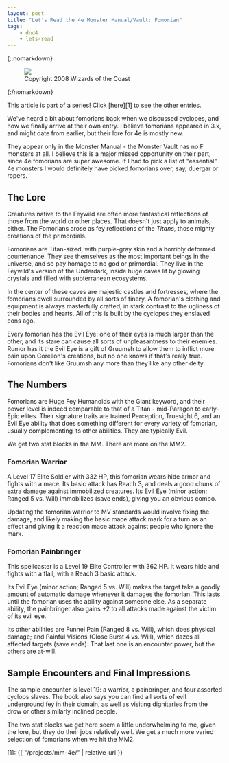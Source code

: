```yaml
---
layout: post
title: "Let's Read the 4e Monster Manual/Vault: Fomorian"
tags:
    - dnd4
    - lets-read
---
```


{::nomarkdown}
<figure class="center">
  <img src="{{ "/assets/wir-mm-4e-fomorian.jpeg" | absolute_url }}"/>
  <figcaption>
    Copyright 2008 Wizards of the Coast
  </figcaption>
</figure>
{:/nomarkdown}

This article is part of a series! Click [here][1] to see the other entries.

We've heard a bit about fomorians back when we discussed cyclopes, and now we
finally arrive at their own entry. I believe fomorians appeared in 3.x, and
might date from earlier, but their lore for 4e is mostly new.

They appear only in the Monster Manual - the Monster Vault nas no F monsters at
all. I believe this is a major missed opportunity on their part, since 4e
fomorians are super awesome. If I had to pick a list of "essential" 4e monsters
I would definitely have picked fomorians over, say, duergar or ropers.

## The Lore

Creatures native to the Feywild are often more fantastical reflections of those
from the world or other places. That doesn't just apply to animals, either. The
Fomorians arose as fey reflections of the _Titans_, those mighty creations of
the primordials.

Fomorians are Titan-sized, with purple-gray skin and a horribly deformed
countenance. They see themselves as the most important beings in the universe,
and so pay homage to no god or primordial. They live in the Feywild's version of
the Underdark, inside huge caves lit by glowing crystals and filled with
subterranean ecosystems.

In the center of these caves are majestic castles and fortresses, where the
fomorians dwell surrounded by all sorts of finery. A fomorian's clothing and
equipment is always masterfully crafted, in stark contrast to the ugliness of
their bodies and hearts. All of this is built by the cyclopes they enslaved eons
ago.

Every fomorian has the Evil Eye: one of their eyes is much larger than the
other, and its stare can cause all sorts of unpleasantness to their
enemies. Rumor has it the Evil Eye is a gift of Gruumsh to allow them to inflict
more pain upon Corellon's creations, but no one knows if that's really
true. Fomorians don't like Gruumsh any more than they like any other deity.

## The Numbers

Fomorians are Huge Fey Humanoids with the Giant keyword, and their power level
is indeed comparable to that of a Titan - mid-Paragon to early-Epic
elites. Their signature traits are trained Perception, Truesight 6, and an Evil
Eye ability that does something different for every variety of fomorian, usually
complementing its other abilities. They are typically Evil.

We get two stat blocks in the MM. There are more on the MM2.

### Fomorian Warrior

A Level 17 Elite Soldier with 332 HP, this fomorian wears hide armor and fights
with a mace. Its basic attack has Reach 3, and deals a good chunk of extra
damage against immobilized creatures. Its Evil Eye (minor action; Ranged 5
vs. Will) immobilizes (save ends), giving you an obvious combo.

Updating the fomorian warrior to MV standards would involve fixing the damage,
and likely making the basic mace attack mark for a turn as an effect and giving
it a reaction mace attack against people who ignore the mark.

### Fomorian Painbringer

This spellcaster is a Level 19 Elite Controller with 362 HP. It wears hide and
fights with a flail, with a Reach 3 basic attack.

Its Evil Eye (minor action; Ranged 5 vs. Will) makes the target take a goodly
amount of automatic damage whenever it damages the fomorian. This lasts until
the fomorian uses the ability against someone else. As a separate ability, the
painbringer also gains +2 to all attacks made against the victim of its evil
eye.

Its other abilities are Funnel Pain (Ranged 8 vs. Will), which does physical
damage; and Painful Visions (Close Burst 4 vs. Will), which dazes all affected
targets (save ends). That last one is an encounter power, but the others are
at-will.

## Sample Encounters and Final Impressions

The sample encounter is level 19: a warrior, a painbringer, and four assorted
cyclops slaves. The book also says you can find all sorts of evil underground
fey in their domain, as well as visiting dignitaries from the drow or other
similarly inclined people.

The two stat blocks we get here seem a little underwhelming to me, given the
lore, but they do their jobs relatively well. We get a much more varied
selection of fomorians when we hit the MM2.

[1]: {{ "/projects/mm-4e/" | relative_url }}
